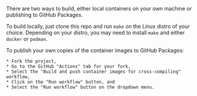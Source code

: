 There are two ways to build, either local containers on your own machine
or publishing to GitHub Packages.

To build locally, just clone this repo and run `make` on the Linux
distro of your choice.  Depending on your distro, you may need to
install `make` and either `docker` or `podman`.

To publish your own copies of the container images to GitHub Packages:

    * Fork the project,
    * Go to the GitHub "Actions" tab for your fork,
    * Select the "Build and push container images for cross-compiling" workflow,
    * Click on the "Run workflow" button, and
    * Select the "Run workflow" button on the dropdown menu.
